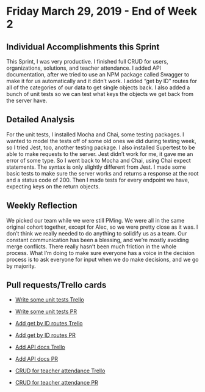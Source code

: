 # Friday March 29, 2019 - End of Week 2

## Individual Accomplishments this Sprint

This Sprint, I was very productive. I finished full CRUD for users, organizations, solutions, and teacher attendance. I added API documentation, after we tried to use an NPM package called Swagger to make it for us automatically and it didn’t work. I added “get by ID” routes for all of the categories of our data to get single objects back. I also added a bunch of unit tests so we can test what keys the objects we get back from the server have.

## Detailed Analysis

For the unit tests, I installed Mocha and Chai, some testing packages. I wanted to model the tests off of some old ones we did during testing week, so I tried Jest, too, another testing package. I also installed Supertest to be able to make requests to the server. Jest didn’t work for me, it gave me an error of some type. So I went back to Mocha and Chai, using Chai expect statements. The syntax is only slightly different from Jest. I made some basic tests to make sure the server works and returns a response at the root and a status code of 200. Then I made tests for every endpoint we have, expecting keys on the return objects.

## Weekly Reflection

We picked our team while we were still PMing. We were all in the same original cohort together, except for Alec, so we were pretty close as it was. I don’t think we really needed to do anything to solidify us as a team. Our constant communication has been a blessing, and we’re mostly avoiding merge conflicts. There really hasn’t been much friction in the whole process. What I’m doing to make sure everyone has a voice in the decision process is to ask everyone for input when we do make decisions, and we go by majority.

## Pull requests/Trello cards

- [Write some unit tests Trello](https://trello.com/c/tMxsk36P)
- [Write some unit tests PR](https://github.com/classroom-angel/labs11_prop_mngmt-BE/pull/45)

- [Add get by ID routes Trello](https://trello.com/c/osHs1mIP)
- [Add get by ID routes PR](https://github.com/classroom-angel/labs11_prop_mngmt-BE/pull/39)

- [Add API docs Trello](https://trello.com/c/gwOjvOIs)
- [Add API docs PR](https://github.com/classroom-angel/labs11_prop_mngmt-BE/pull/36)

- [CRUD for teacher attendance Trello](https://trello.com/c/OFocEpj5)
- [CRUD for teacher attendance PR](https://github.com/classroom-angel/labs11_prop_mngmt-BE/pull/33)
